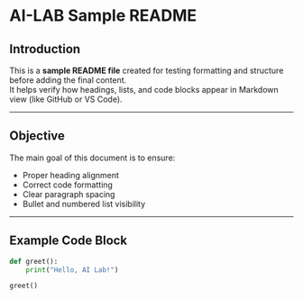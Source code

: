 # AI-LAB Sample README

## Introduction
This is a **sample README file** created for testing formatting and structure before adding the final content.  
It helps verify how headings, lists, and code blocks appear in Markdown view (like GitHub or VS Code).

---

## Objective
The main goal of this document is to ensure:
- Proper heading alignment  
- Correct code formatting  
- Clear paragraph spacing  
- Bullet and numbered list visibility  

---

## Example Code Block

```python
def greet():
    print("Hello, AI Lab!")

greet()
